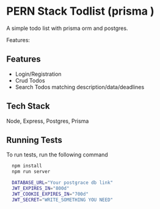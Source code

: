 
# PERN Stack Todlist (prisma )

A simple todo list with prisma orm and postgres. 

Features:



## Features

- Login/Registration
- Crud Todos
- Search Todos matching description/data/deadlines


## Tech Stack

Node, Express, Postgres, Prisma


## Running Tests

To run tests, run the following command

```bash
  npm install 
  npm run server 
```


```bash
  DATABASE_URL="Your postgrace db link"
  JWT_EXPIRES_IN="800d"
  JWT_COOKIE_EXPIRES_IN="700d"
  JWT_SECRET="WRITE_SOMETHING YOU NEED"

```




